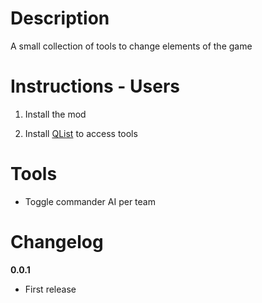 # Description

A small collection of tools to change elements of the game

# Instructions - Users

1. Install the mod

2. Install <a href="https://github.com/dodad-2/QList">QList</a> to access tools

# Tools

- Toggle commander AI per team

# Changelog

**0.0.1**

- First release
